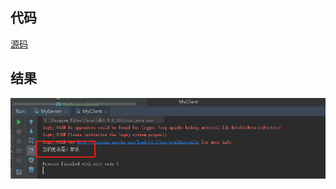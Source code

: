 ## 代码
[源码](learning-hadoop/src/main/java/com/tom/hadoop/rpc/MyServer.java)

## 结果
![运行结果](../pic/Hadoop-RPC-client输出结果.png) 

